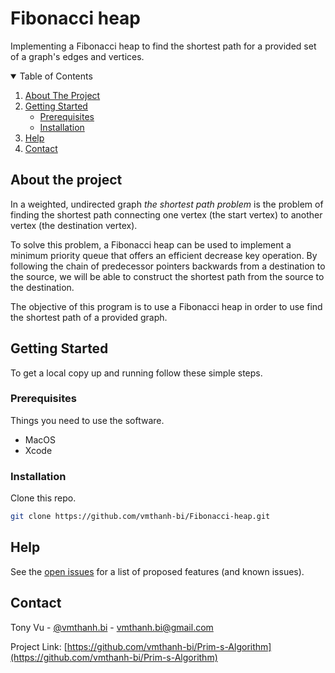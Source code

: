 <!-- PROJECT START -->
# Fibonacci heap
Implementing a Fibonacci heap to find the shortest path for a provided set of a graph's edges and vertices.

<!-- TABLE OF CONTENTS -->
<details open="open">
  <summary>Table of Contents</summary>
  <ol>
    <li><a href="#about-the-project">About The Project</a></li>
    <li>
      <a href="#getting-started">Getting Started</a>
      <ul>
        <li><a href="#prerequisites">Prerequisites</a></li>
        <li><a href="#installation">Installation</a></li>
      </ul>
    </li>
    <li><a href="#help">Help</a></li>
    <li><a href="#contact">Contact</a></li>
  </ol>
</details>

<!-- ABOUT THE PROJECT -->
## About the project

In a weighted, undirected graph *the shortest path problem* is the problem of finding the shortest path connecting one vertex (the start vertex)
to another vertex (the destination vertex).

To solve this problem, a Fibonacci heap can be used to implement a minimum priority queue that offers an efficient decrease key operation. By 
following the chain of predecessor pointers backwards from a destination to the source, we will be able to construct the shortest path from the 
source to the destination.

The objective of this program is to use a Fibonacci heap in order to use find the shortest path of a provided graph.

<!-- GETTING STARTED -->
## Getting Started

To get a local copy up and running follow these simple steps.

### Prerequisites

Things you need to use the software.
* MacOS
* Xcode

### Installation

Clone this repo.
   ```sh
   git clone https://github.com/vmthanh-bi/Fibonacci-heap.git
   ```

<!-- Help -->
## Help

See the [open issues](https://github.com/vmthanh-bi/Fibonacci-heap/issues) for a list of proposed features (and known issues).

<!-- CONTACT -->
## Contact

Tony Vu - [@vmthanh.bi](https://github.com/vmthanh-bi) - vmthanh.bi@gmail.com

Project Link: [https://github.com/vmthanh-bi/Prim-s-Algorithm](https://github.com/vmthanh-bi/Prim-s-Algorithm)

<!-- MARKDOWN LINKS & IMAGES -->

